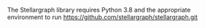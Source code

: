 The Stellargraph library requires Python 3.8 and the appropriate environment to run
https://github.com/stellargraph/stellargraph.git
